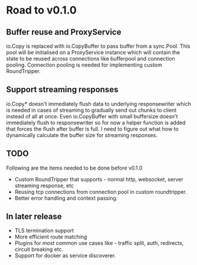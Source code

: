 # Road to v0.1.0

## Buffer reuse and ProxyService

io.Copy is replaced with io.CopyBuffer to pass buffer from a sync.Pool. This pool will be initialised on a ProxyService instance which will contain the state to be reused across connections like bufferpool and connection pooling. Connection pooling is needed for implementing custom RoundTripper.

## Support streaming responses

io.Copy* doesn't immediately flush data to underlying responsewriter which is needed in cases of streaming to gradually send out chunks to client instead of all at once. Even io.CopyBuffer with small buffersize doesn't immediately flush to responsewriter so for now a helper function is added that forces the flush after buffer is full. I need to figure out what how to dynamically calculate the buffer size for streaming responses.

## TODO

Following are the items needed to be done before v0.1.0

- Custom RoundTripper that supports - normal http, websocket, server streaming response, etc
- Reusing tcp connections from connection pool in custom roundtripper.
- Better error handling and context passing.

## In later release

- TLS termination support
- More efficient route matching
- Plugins for most common use cases like - traffic split, auth, redirects, circuit breaking etc.
- Support for docker as service discoverer.
